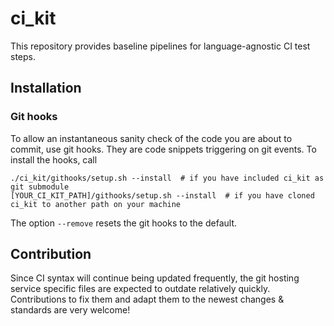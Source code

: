 # ci_kit

This repository provides baseline pipelines for language-agnostic CI test steps.

## Installation

### Git hooks
To allow an instantaneous sanity check of the code you are about to commit, use git hooks. They are code snippets triggering on git events. To install the hooks, call
```
./ci_kit/githooks/setup.sh --install  # if you have included ci_kit as git submodule
[YOUR_CI_KIT_PATH]/githooks/setup.sh --install  # if you have cloned ci_kit to another path on your machine
```
The option `--remove` resets the git hooks to the default.

## Contribution
Since CI syntax will continue being updated frequently, the git hosting service specific files are expected to outdate relatively quickly. Contributions to fix them and adapt them to the newest changes & standards are very welcome!
